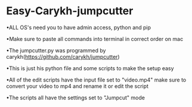 # Easy-Carykh-jumpcutter

•ALL OS's need you to have admin access, python and pip

•Make sure to paste all commands into terminal in correct order on mac

•The jumpcutter.py was programmed by carykh(https://github.com/carykh/jumpcutter)

•This is just his python file and some scripts to make the setup easy

•All of the edit scripts have the input file set to "video.mp4" make sure to convert your video to mp4 and rename it or edit the script

•The scripts all have the settings set to "Jumpcut" mode
